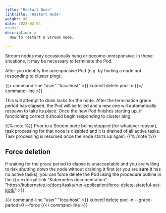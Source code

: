 ```yaml
---
title: "Restart Node"
linkTitle: "Restart Node"
weight: 90
date: 2022-03-04
#tags: 
description: >
  How to restart a Stroom node.

---
```


Stroom nodes may occasionally hang or become unresponsive.
In these situations, it may be necessary to terminate the Pod.

After you identify the unresponsive Pod (e.g. by finding a node not responding to cluster ping):

{{< command-line "user" "localhost" >}}
kubectl delete pod -n <Stroom cluster namespace> <pod name>
{{</ command-line >}}

This will attempt to drain tasks for the node.
After the termination grace period has elapsed, the Pod will be killed and a new one will automatically respawn to take its place.
Once the new Pod finishes starting up, if functioning correct it should begin responding to cluster ping.

{{% note %}}
Prior to a Stroom node being stopped (for whatever reason), task processing for that node is disabled and it is drained of all active tasks.
Task processing is resumed once the node starts up again.
{{% /note %}}


## Force deletion

If waiting for the grace period to elapse is unacceptable and you are willing to risk shutting down the node without draining it first (or you are **sure** it has no active tasks), you can force delete the Pod using the procedure outline in the {{< external-link "Kubernetes documentation" "https://kubernetes.io/docs/tasks/run-application/force-delete-stateful-set-pod/" >}}:

{{< command-line "user" "localhost" >}}
kubectl delete pod -n <Stroom cluster namespace> <pod name> --grace-period=0 --force
{{</ command-line >}}
